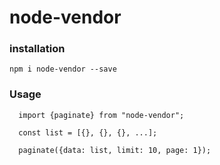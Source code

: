 # node-vendor

### installation

`npm i node-vendor --save`

### Usage

      import {paginate} from "node-vendor";

      const list = [{}, {}, {}, ...];

      paginate({data: list, limit: 10, page: 1});